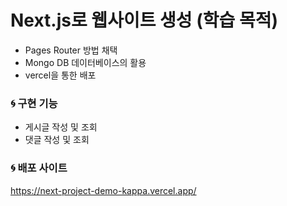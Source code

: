 # Next.js로 웹사이트 생성 (학습 목적)

- Pages Router 방법 채택
- Mongo DB 데이터베이스의 활용
- vercel을 통한 배포

### 🌀 구현 기능

- 게시글 작성 및 조회
- 댓글 작성 및 조회

### 🌀 배포 사이트

https://next-project-demo-kappa.vercel.app/
